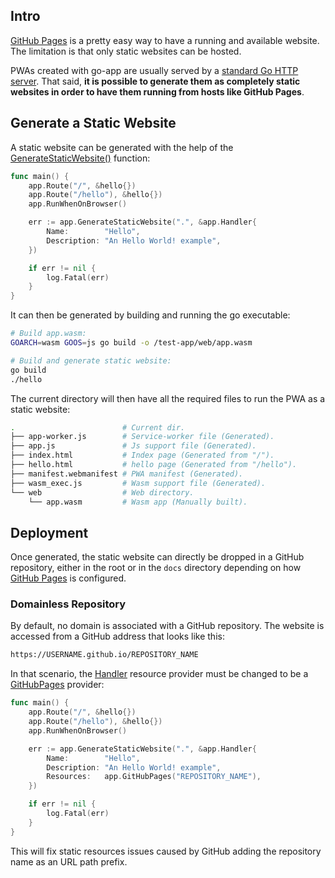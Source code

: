 ## Intro

[GitHub Pages](https://pages.github.com) is a pretty easy way to have a running and available website. The limitation is that only static websites can be hosted.

PWAs created with go-app are usually served by a [standard Go HTTP server](https://pkg.go.dev/net/http#Server). That said, **it is possible to generate them as completely static websites in order to have them running from hosts like GitHub Pages**.

## Generate a Static Website

A static website can be generated with the help of the [GenerateStaticWebsite()](/reference#GenerateStaticWebsite) function:

```go
func main() {
	app.Route("/", &hello{})
	app.Route("/hello"), &hello{})
	app.RunWhenOnBrowser()

	err := app.GenerateStaticWebsite(".", &app.Handler{
		Name:        "Hello",
		Description: "An Hello World! example",
    })

    if err != nil {
        log.Fatal(err)
    }
}
```

It can then be generated by building and running the go executable:

```sh
# Build app.wasm:
GOARCH=wasm GOOS=js go build -o /test-app/web/app.wasm

# Build and generate static website:
go build
./hello
```

The current directory will then have all the required files to run the PWA as a static website:

```bash
.                        # Current dir.
├── app-worker.js        # Service-worker file (Generated).
├── app.js               # Js support file (Generated).
├── index.html           # Index page (Generated from "/").
├── hello.html           # hello page (Generated from "/hello").
├── manifest.webmanifest # PWA manifest (Generated).
├── wasm_exec.js         # Wasm support file (Generated).
└── web                  # Web directory.
    └── app.wasm         # Wasm app (Manually built).
```

## Deployment

Once generated, the static website can directly be dropped in a GitHub repository, either in the root or in the `docs` directory depending on how [GitHub Pages](https://pages.github.com) is configured.

### Domainless Repository

By default, no domain is associated with a GitHub repository. The website is accessed from a GitHub address that looks like this:

```sh
https://USERNAME.github.io/REPOSITORY_NAME
```

In that scenario, the [Handler](/reference#Handler) resource provider must be changed to be a [GitHubPages](/reference#GitHubPages) provider:

```go
func main() {
	app.Route("/", &hello{})
	app.Route("/hello"), &hello{})
	app.RunWhenOnBrowser()

	err := app.GenerateStaticWebsite(".", &app.Handler{
		Name:        "Hello",
		Description: "An Hello World! example",
		Resources:   app.GitHubPages("REPOSITORY_NAME"),
    })

    if err != nil {
        log.Fatal(err)
    }
}
```

This will fix static resources issues caused by GitHub adding the repository name as an URL path prefix.
